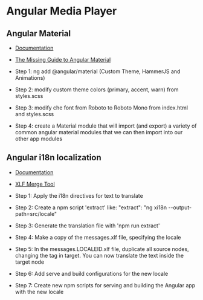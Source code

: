 # Angular Media Player

## Angular Material

- [Documentation](https://material.angular.io/)
- [The Missing Guide to Angular Material](https://ultimatecourses.com/blog/the-missing-guide-to-angular-material)

- Step 1: ng add @angular/material (Custom Theme, HammerJS and Animations)
- Step 2: modify custom theme colors (primary, accent, warn) from styles.scss
- Step 3: modify che font from Roboto to Roboto Mono from index.html and styles.scss
- Step 4: create a Material module that will import (and export) a variety of common angular material modules that we can then import into our other app modules

## Angular i18n localization

- [Documentation](https://angular.io/guide/i18n)
- [XLF Merge Tool](https://xlftool.com/)

- Step 1: Apply the i18n directives for text to translate
- Step 2: Create a npm script 'extract' like: "extract": "ng xi18n --output-path=src/locale"
- Step 3: Generate the translation file with 'npm run extract'
- Step 4: Make a copy of the messages.xlf file, specifying the locale
- Step 5: In the messages.LOCALEID.xlf file, duplicate all source nodes, changing the tag in target. You can now translate the text inside the target node
- Step 6: Add serve and build configurations for the new locale
- Step 7: Create new npm scripts for serving and building the Angular app with the new locale

